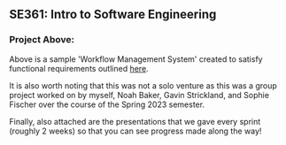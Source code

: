 ## SE361: Intro to Software Engineering

### Project Above:

Above is a sample 'Workflow Management System' created to satisfy functional requirements outlined [here](https://github.com/noahmm35/SE361/blob/main/WorkflowOutline.pdf).

It is also worth noting that this was not a solo venture as this was a group project worked on by myself, Noah Baker, Gavin Strickland, and Sophie Fischer over the course of the Spring 2023 semester.

Finally, also attached are the presentations that we gave every sprint (roughly 2 weeks) so that you can see progress made along the way!
